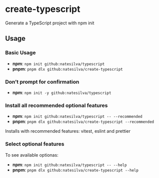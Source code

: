 # create-typescript

Generate a TypeScript project with npm init

## Usage

### Basic Usage

- **npm**: `npm init github:natesilva/typescript`
- **pnpm**: `pnpm dlx github:natesilva/create-typescript`

### Don’t prompt for confirmation

- **npm**: `npm init -y github:natesilva/typescript`

### Install all recommended optional features

- **npm**: `npm init github:natesilva/typescript -- --recommended`
- **pnpm**: `pnpm dlx github:natesilva/create-typescript --recommended`

Installs with recommended features: vitest, eslint and prettier

### Select optional features

To see available optionas:

- **npm**: `npm init github:natesilva/typescript -- --help`
- **pnpm**: `pnpm dlx github:natesilva/create-typescript --help`
